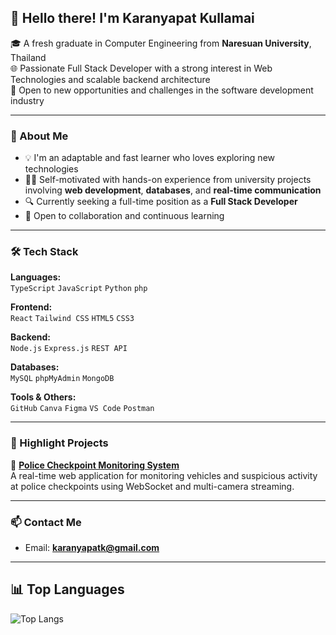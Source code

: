 ## 👋 Hello there! I'm Karanyapat Kullamai

🎓 A fresh graduate in Computer Engineering from **Naresuan University**, Thailand  
🌐 Passionate Full Stack Developer with a strong interest in Web Technologies and scalable backend architecture  
🚀 Open to new opportunities and challenges in the software development industry

---

### 🧠 About Me

- 💡 I'm an adaptable and fast learner who loves exploring new technologies  
- 👨‍💻 Self-motivated with hands-on experience from university projects involving **web development**, **databases**, and **real-time communication**
- 🔍 Currently seeking a full-time position as a **Full Stack Developer**
- 🤝 Open to collaboration and continuous learning

---

### 🛠 Tech Stack

**Languages:**  
`TypeScript` `JavaScript` `Python` `php`

**Frontend:**  
`React` `Tailwind CSS` `HTML5` `CSS3`

**Backend:**  
`Node.js` `Express.js` `REST API`

**Databases:**  
`MySQL` `phpMyAdmin` `MongoDB`

**Tools & Others:**  
`GitHub` `Canva` `Figma` `VS Code` `Postman`

---

### 📌 Highlight Projects

🔹 **[Police Checkpoint Monitoring System](https://project-police-cctv2.vercel.app/)**  
A real-time web application for monitoring vehicles and suspicious activity at police checkpoints using WebSocket and multi-camera streaming.

---

### 📫 Contact Me

- Email: **karanyapatk@gmail.com**  

---

## 📊 Top Languages

![Top Langs](https://github-readme-stats.vercel.app/api/top-langs/?username=karanyapat&layout=compact&theme=tokyonight)


